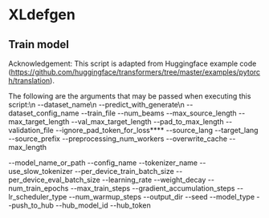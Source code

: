 # XLdefgen

## Train model

Acknowledgement: This script is adapted from Huggingface example code (https://github.com/huggingface/transformers/tree/master/examples/pytorch/translation).

The following are the arguments that may be passed when executing this script:\n
--dataset_name\n
--predict_with_generate\n
--dataset_config_name
--train_file
--num_beams
--max_source_length
--max_target_length
--val_max_target_length
--pad_to_max_length
--validation_file
--ignore_pad_token_for_loss****
--source_lang
--target_lang
--source_prefix
--preprocessing_num_workers
--overwrite_cache
--max_length

--model_name_or_path
--config_name
--tokenizer_name
--use_slow_tokenizer
--per_device_train_batch_size
--per_device_eval_batch_size
--learning_rate
--weight_decay
--num_train_epochs
--max_train_steps
--gradient_accumulation_steps
--lr_scheduler_type
--num_warmup_steps
--output_dir
--seed
--model_type
--push_to_hub
--hub_model_id
--hub_token
